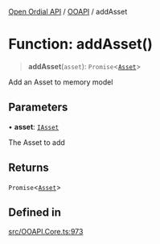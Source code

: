 [Open Ordial API](../../README.md) / [OOAPI](../README.md) / addAsset

# Function: addAsset()

> **addAsset**(`asset`): `Promise`\<[`Asset`](../classes/Asset.md)\>

Add an Asset to memory model

## Parameters

• **asset**: [`IAsset`](../interfaces/IAsset.md)

The Asset to add

## Returns

`Promise`\<[`Asset`](../classes/Asset.md)\>

## Defined in

[src/OOAPI.Core.ts:973](https://github.com/open-ordinal/open-ordinal-api/blob/88ef2e4467b13c07bb5a3ef3483343248c1aa38d/src/OOAPI.Core.ts#L973)
